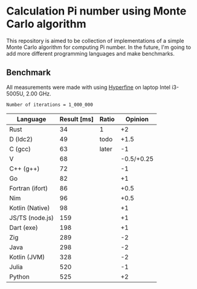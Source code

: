 # Calculation Pi number using Monte Carlo algorithm

This repository is aimed to be collection of implementations of a simple Monte Carlo algorithm for computing Pi number. In the future, I'm going to add more different programming languages and make benchmarks.


## Benchmark
All measurements were made with using [Hyperfine](https://github.com/sharkdp/hyperfine) on laptop Intel i3-5005U, 2.00 GHz.

```
Number of iterations = 1_000_000
```

| Language    	| Result [ms] 	| Ratio 	| Opinion	|
| ------------- | ------------- | ---------	| ---------	|
| Rust        	| 34          	|	1	   	| +2 		|
| D (ldc2)		| 49 			| todo		| +1.5 		|
| C (gcc)		| 63 			| later		| -1 		|
| V 			| 68			|			|-0.5/+0.25 |
| C++ (g++)		| 72 			|			| -1		|
| Go 			| 82			|			| +1 	 	|
|Fortran (ifort)| 86			| 			| +0.5 		|
| Nim 			| 96 			|			| +0.5 		|
|Kotlin (Native)| 98			|			| +1 		|
|JS/TS (node.js)| 159			|			| +1 		|
| Dart (exe)	| 198			|			| +1 		|
| Zig 			| 289 			|			| -2		|
| Java			| 298			|			| -2		|
| Kotlin (JVM)	| 328			|			| -2		|
| Julia 		| 520 			|			| -1		|
| Python 		| 525 			|			| +2 		|
